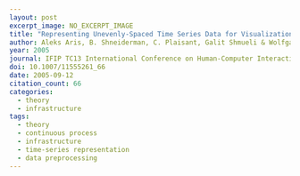 ```yaml
---
layout: post
excerpt_image: NO_EXCERPT_IMAGE
title: "Representing Unevenly-Spaced Time Series Data for Visualization and Interactive Exploration"
author: Aleks Aris, B. Shneiderman, C. Plaisant, Galit Shmueli & Wolfgang Jank
year: 2005
journal: IFIP TC13 International Conference on Human-Computer Interaction
doi: 10.1007/11555261_66
date: 2005-09-12
citation_count: 66
categories:
  - theory
  - infrastructure
tags:
  - theory
  - continuous process
  - infrastructure
  - time-series representation
  - data preprocessing
---
```


